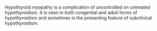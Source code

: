 Hypothyroid myopathy is a complication of uncontrolled on untreated hypothyroidism. It is seen in both congenital and adult forms of hypothyroidism and sometimes is the presenting feature of subclinical hypothyroidism.